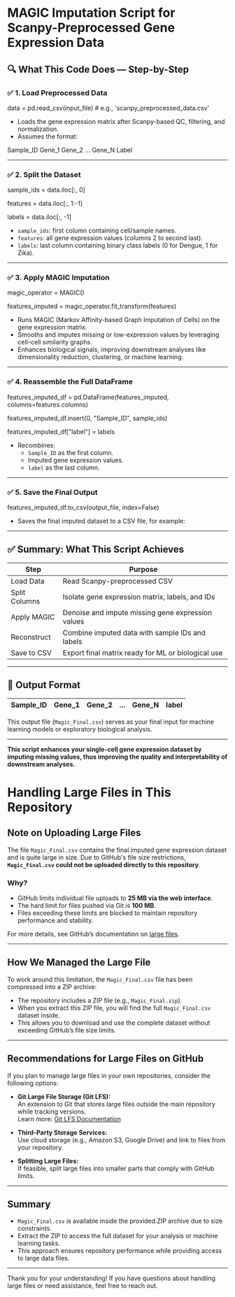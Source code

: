 # MAGIC Imputation Script for Scanpy-Preprocessed Gene Expression Data

## 🔍 What This Code Does — Step-by-Step

### ✅ 1. Load Preprocessed Data

data = pd.read_csv(input_file) # e.g., 'scanpy_preprocessed_data.csv'

- Loads the gene expression matrix after Scanpy-based QC, filtering, and normalization.
- Assumes the format:

Sample_ID Gene_1 Gene_2 ... Gene_N Label


---

### ✅ 2. Split the Dataset

sample_ids = data.iloc[:, 0]

features = data.iloc[:, 1:-1]

labels = data.iloc[:, -1]

- `sample_ids`: first column containing cell/sample names.
- `features`: all gene expression values (columns 2 to second last).
- `labels`: last column containing binary class labels (0 for Dengue, 1 for Zika).

---

### ✅ 3. Apply MAGIC Imputation

magic_operator = MAGIC()

features_imputed = magic_operator.fit_transform(features)

- Runs MAGIC (Markov Affinity-based Graph Imputation of Cells) on the gene expression matrix.
- Smooths and imputes missing or low-expression values by leveraging cell–cell similarity graphs.
- Enhances biological signals, improving downstream analyses like dimensionality reduction, clustering, or machine learning.

---

### ✅ 4. Reassemble the Full DataFrame

features_imputed_df = pd.DataFrame(features_imputed, columns=features.columns)

features_imputed_df.insert(0, "Sample_ID", sample_ids)

features_imputed_df["label"] = labels

- Recombines:
  - `Sample_ID` as the first column.
  - Imputed gene expression values.
  - `label` as the last column.

---

### ✅ 5. Save the Final Output

features_imputed_df.to_csv(output_file, index=False)

- Saves the final imputed dataset to a CSV file, for example:


---

## ✅ Summary: What This Script Achieves

| Step           | Purpose                                              |
|----------------|-----------------------------------------------------|
| Load Data      | Read Scanpy-preprocessed CSV                         |
| Split Columns  | Isolate gene expression matrix, labels, and IDs    |
| Apply MAGIC    | Denoise and impute missing gene expression values  |
| Reconstruct    | Combine imputed data with sample IDs and labels     |
| Save to CSV    | Export final matrix ready for ML or biological use  |

---

## 🔧 Output Format

| Sample_ID | Gene_1 | Gene_2 | ... | Gene_N | label |
|-----------|---------|---------|-----|---------|-------|

This output file (`Magic_Final.csv`) serves as your final input for machine learning models or exploratory biological analysis.

---

**This script enhances your single-cell gene expression dataset by imputing missing values, thus improving the quality and interpretability of downstream analyses.**

# Handling Large Files in This Repository

## Note on Uploading Large Files

The file `Magic_Final.csv` contains the final imputed gene expression dataset and is quite large in size. Due to GitHub's file size restrictions, **`Magic_Final.csv` could not be uploaded directly to this repository**.

### Why?

- GitHub limits individual file uploads to **25 MB via the web interface**.
- The hard limit for files pushed via Git is **100 MB**.
- Files exceeding these limits are blocked to maintain repository performance and stability.

For more details, see GitHub’s documentation on [large files](https://docs.github.com/en/repositories/working-with-files/managing-large-files).

---

## How We Managed the Large File

To work around this limitation, the `Magic_Final.csv` file has been compressed into a ZIP archive:

- The repository includes a ZIP file (e.g., `Magic_Final.zip`).
- When you extract this ZIP file, you will find the full `Magic_Final.csv` dataset inside.
- This allows you to download and use the complete dataset without exceeding GitHub’s file size limits.

---

## Recommendations for Large Files on GitHub

If you plan to manage large files in your own repositories, consider the following options:

- **Git Large File Storage (Git LFS):**  
  An extension to Git that stores large files outside the main repository while tracking versions.  
  Learn more: [Git LFS Documentation](https://git-lfs.github.com/)

- **Third-Party Storage Services:**  
  Use cloud storage (e.g., Amazon S3, Google Drive) and link to files from your repository.

- **Splitting Large Files:**  
  If feasible, split large files into smaller parts that comply with GitHub limits.

---

## Summary

- `Magic_Final.csv` is available inside the provided ZIP archive due to size constraints.
- Extract the ZIP to access the full dataset for your analysis or machine learning tasks.
- This approach ensures repository performance while providing access to large data files.

---

Thank you for your understanding! If you have questions about handling large files or need assistance, feel free to reach out.
